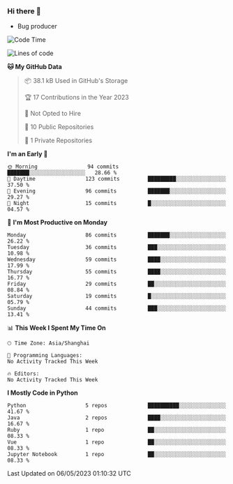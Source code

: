 ### Hi there 👋
* Bug producer
<!--START_SECTION:waka-->
![Code Time](http://img.shields.io/badge/Code%20Time-906%20hrs%2047%20mins-blue)

![Lines of code](https://img.shields.io/badge/From%20Hello%20World%20I%27ve%20Written-77.2%20thousand%20lines%20of%20code-blue)

**🐱 My GitHub Data** 

> 📦 38.1 kB Used in GitHub's Storage 
 > 
> 🏆 17 Contributions in the Year 2023
 > 
> 🚫 Not Opted to Hire
 > 
> 📜 10 Public Repositories 
 > 
> 🔑 1 Private Repositories 
 > 
**I'm an Early 🐤** 

```text
🌞 Morning                94 commits          ███████░░░░░░░░░░░░░░░░░░   28.66 % 
🌆 Daytime                123 commits         █████████░░░░░░░░░░░░░░░░   37.50 % 
🌃 Evening                96 commits          ███████░░░░░░░░░░░░░░░░░░   29.27 % 
🌙 Night                  15 commits          █░░░░░░░░░░░░░░░░░░░░░░░░   04.57 % 
```
📅 **I'm Most Productive on Monday** 

```text
Monday                   86 commits          ███████░░░░░░░░░░░░░░░░░░   26.22 % 
Tuesday                  36 commits          ███░░░░░░░░░░░░░░░░░░░░░░   10.98 % 
Wednesday                59 commits          ████░░░░░░░░░░░░░░░░░░░░░   17.99 % 
Thursday                 55 commits          ████░░░░░░░░░░░░░░░░░░░░░   16.77 % 
Friday                   29 commits          ██░░░░░░░░░░░░░░░░░░░░░░░   08.84 % 
Saturday                 19 commits          █░░░░░░░░░░░░░░░░░░░░░░░░   05.79 % 
Sunday                   44 commits          ███░░░░░░░░░░░░░░░░░░░░░░   13.41 % 
```


📊 **This Week I Spent My Time On** 

```text
🕑︎ Time Zone: Asia/Shanghai

💬 Programming Languages: 
No Activity Tracked This Week

🔥 Editors: 
No Activity Tracked This Week
```

**I Mostly Code in Python** 

```text
Python                   5 repos             ██████████░░░░░░░░░░░░░░░   41.67 % 
Java                     2 repos             ████░░░░░░░░░░░░░░░░░░░░░   16.67 % 
Ruby                     1 repo              ██░░░░░░░░░░░░░░░░░░░░░░░   08.33 % 
Vue                      1 repo              ██░░░░░░░░░░░░░░░░░░░░░░░   08.33 % 
Jupyter Notebook         1 repo              ██░░░░░░░░░░░░░░░░░░░░░░░   08.33 % 
```




 Last Updated on 06/05/2023 01:10:32 UTC
<!--END_SECTION:waka-->
